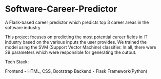 # Software-Career-Predictor
A Flask-based career predictor which predicts top 3 career areas in the software industry

This project focuses on predicting the most potential career fields in IT industry based on the various inputs the user provides. We trained the model using the SVM (Support Vector Machine) classifier. In all, there were 29 parameters which were responsible for generating the output.

Tech Stack:

Frontend - HTML, CSS, Bootstrap
Backend - Flask Framework(Python)
